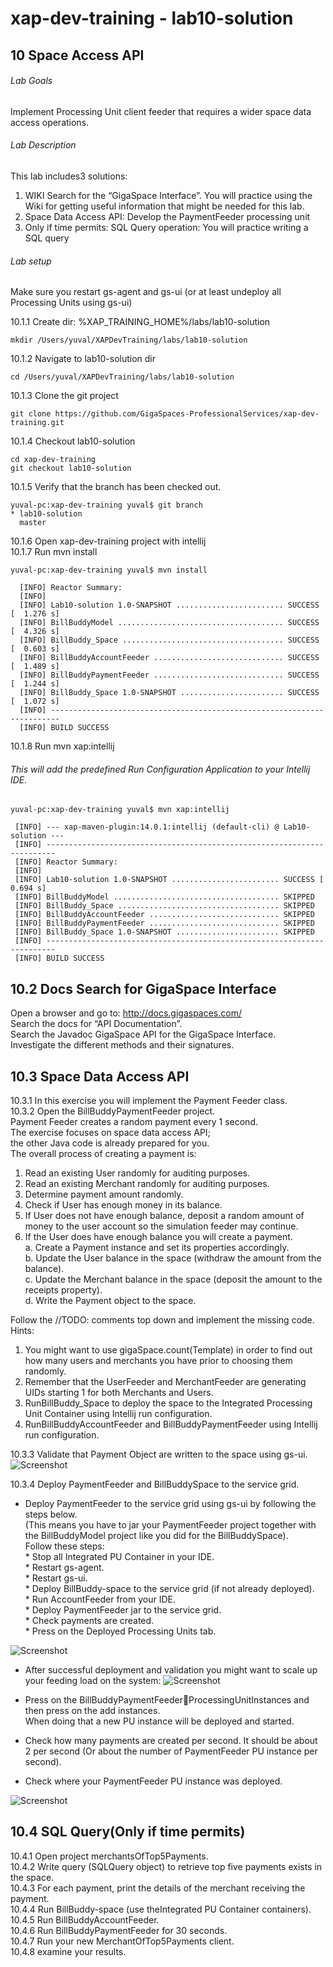 # xap-dev-training - lab10-solution

## 10 Space Access API

###### Lab Goals
Implement Processing Unit client feeder that requires a wider space data access operations.
###### Lab Description
This lab includes3 solutions:
1.	WIKI Search for the “GigaSpace Interface”. 
    You will practice using the Wiki for getting useful information that might be needed for this lab. 
2.	Space Data Access API: Develop the PaymentFeeder processing unit
3.	Only if time permits: SQL Query operation: You will practice writing a SQL query
###### Lab setup
Make sure you restart gs-agent and gs-ui (or at least undeploy all Processing Units using gs-ui)

10.1.1 Create dir: %XAP_TRAINING_HOME%/labs/lab10-solution

    mkdir /Users/yuval/XAPDevTraining/labs/lab10-solution

10.1.2 Navigate to lab10-solution dir

    cd /Users/yuval/XAPDevTraining/labs/lab10-solution

10.1.3 Clone the git project

    git clone https://github.com/GigaSpaces-ProfessionalServices/xap-dev-training.git

10.1.4 Checkout lab10-solution

    cd xap-dev-training
    git checkout lab10-solution
    
10.1.5 Verify that the branch has been checked out.

    yuval-pc:xap-dev-training yuval$ git branch
    * lab10-solution
      master
               
10.1.6 Open xap-dev-training project with intellij <br />
10.1.7 Run mvn install

    yuval-pc:xap-dev-training yuval$ mvn install
    
      [INFO] Reactor Summary:
      [INFO] 
      [INFO] Lab10-solution 1.0-SNAPSHOT ........................ SUCCESS [  1.276 s]
      [INFO] BillBuddyModel ..................................... SUCCESS [  4.326 s]
      [INFO] BillBuddy_Space .................................... SUCCESS [  0.603 s]
      [INFO] BillBuddyAccountFeeder ............................. SUCCESS [  1.489 s]
      [INFO] BillBuddyPaymentFeeder ............................. SUCCESS [  1.244 s]
      [INFO] BillBuddy_Space 1.0-SNAPSHOT ....................... SUCCESS [  1.072 s]
      [INFO] ------------------------------------------------------------------------
      [INFO] BUILD SUCCESS

10.1.8 Run mvn xap:intellij
###### This will add the predefined Run Configuration Application to your Intellij IDE.

    yuval-pc:xap-dev-training yuval$ mvn xap:intellij
    
     [INFO] --- xap-maven-plugin:14.0.1:intellij (default-cli) @ Lab10-solution ---
     [INFO] ------------------------------------------------------------------------
     [INFO] Reactor Summary:
     [INFO] 
     [INFO] Lab10-solution 1.0-SNAPSHOT ........................ SUCCESS [  0.694 s]
     [INFO] BillBuddyModel ..................................... SKIPPED
     [INFO] BillBuddy_Space .................................... SKIPPED
     [INFO] BillBuddyAccountFeeder ............................. SKIPPED
     [INFO] BillBuddyPaymentFeeder ............................. SKIPPED
     [INFO] BillBuddy_Space 1.0-SNAPSHOT ....................... SKIPPED
     [INFO] ------------------------------------------------------------------------
     [INFO] BUILD SUCCESS


## 10.2	Docs Search for GigaSpace Interface	
Open a browser and go to: http://docs.gigaspaces.com/ <br />
Search the docs for “API Documentation”. <br />
Search the Javadoc GigaSpace API for the GigaSpace Interface. <br /> 
Investigate the different methods and their signatures. 

## 10.3	Space Data Access API	
10.3.1	In this exercise you will implement the Payment Feeder class. <br />
10.3.2	Open the BillBuddyPaymentFeeder project. <br />
        Payment Feeder creates a random payment every 1 second. <br />
        The exercise focuses on space data access API; <br /> 
        the other Java code is already prepared for you. <br /> 
        The overall process of creating a payment is:
1.	Read an existing User randomly for auditing purposes. <br /> 
2.	Read an existing Merchant randomly for auditing purposes. <br />
3.	Determine payment amount randomly. <br />
4.	Check if User has enough money in its balance. <br />
5.	If User does not have enough balance, 
    deposit a random amount of money to the user account so the simulation feeder may continue. <br />
6.	If the User does have enough balance you will create a payment. <br /> 
a.	Create a Payment instance and set its properties accordingly. <br /> 
b.	Update the User balance in the space (withdraw the amount from the balance). <br />
c.	Update the Merchant balance in the space (deposit the amount to the receipts property). <br />
d.	Write the Payment object to the space. <br />

Follow the //TODO: comments top down and implement the missing code. <br />
Hints:
1.	You might want to use gigaSpace.count(Template) in order to find out how many users and merchants you have prior to choosing them randomly. 
2.	Remember that the UserFeeder and MerchantFeeder are generating UIDs starting 1 for both Merchants and Users. 
3.	RunBillBuddy_Space to deploy the space to the Integrated Processing Unit Container using Intellij run configuration.
4.	RunBillBuddyAccountFeeder and BillBuddyPaymentFeeder using Intellij run configuration.

10.3.3	Validate that Payment Object are written to the space using gs-ui.
![Screenshot](./Pictures/Picture1.png) 

10.3.4	Deploy PaymentFeeder and BillBuddySpace to the service grid.

*	Deploy PaymentFeeder to the service grid using gs-ui by following the steps below. <br /> 
    (This means you have to jar your PaymentFeeder project together with the BillBuddyModel project 
    like you did for the BillBuddySpace). <br />
    Follow these steps: <br />
        *   Stop all Integrated PU Container in your IDE.<br />
        *   Restart gs-agent.<br />
        *   Restart gs-ui.<br />
        *   Deploy BillBuddy-space to the service grid (if not already deployed).<br />
        *   Run AccountFeeder from your IDE.<br />
        *   Deploy PaymentFeeder jar to the service grid.<br />
        *   Check payments are created.<br />
        *   Press on the Deployed Processing Units tab.<br />
 
![Screenshot](./Pictures/Picture2.png) 

*   After successful deployment and validation you might want to scale up your feeding load on the system:
![Screenshot](./Pictures/Picture3.png) 

*   Press on the BillBuddyPaymentFeederProcessingUnitInstances and then press on the add instances. <br /> 
    When doing that a new PU instance will be deployed and started. 
*   Check how many payments are created per second. 
    It should be about 2 per second (Or about the number of PaymentFeeder PU instance per second). <br />
*   Check where your PaymentFeeder PU instance was deployed.

![Screenshot](./Pictures/Picture4.png)

## 10.4	SQL Query(Only if time permits)
10.4.1	Open project merchantsOfTop5Payments. <br />
10.4.2	Write query (SQLQuery object) to retrieve top five payments exists in the space. <br />
10.4.3	For each payment, print the details of the merchant receiving the payment. <br />
10.4.4	Run BillBuddy-space (use theIntegrated PU Container containers). <br />
10.4.5	Run BillBuddyAccountFeeder. <br />
10.4.6	Run BillBuddyPaymentFeeder for 30 seconds. <br />
10.4.7	Run your new MerchantOfTop5Payments client. <br />
10.4.8	examine your results. <br />